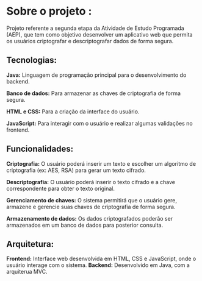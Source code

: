 
# Sobre o projeto : 
Projeto referente a segunda etapa da Atividade de Estudo Programada (AEP), que tem como objetivo desenvolver um aplicativo web que permita os usuários criptografar e descriptografar dados de forma segura.

## Tecnologias:

**Java:** Linguagem de programação principal para o desenvolvimento do backend.

**Banco de dados:** Para armazenar as chaves de criptografia de forma segura.

**HTML e CSS:** Para a criação da interface do usuário.

**JavaScript:** Para interagir com o usuário e realizar algumas validações no frontend.

## Funcionalidades:

**Criptografia:** O usuário poderá inserir um texto e escolher um algoritmo de criptografia (ex: AES, RSA) para gerar um texto cifrado.

**Descriptografia:** O usuário poderá inserir o texto cifrado e a chave correspondente para obter o texto original.

**Gerenciamento de chaves:** O sistema permitirá que o usuário gere, armazene e gerencie suas chaves de criptografia de forma segura.

**Armazenamento de dados:** Os dados criptografados poderão ser armazenados em um banco de dados para posterior consulta.

## Arquitetura:

**Frontend:** Interface web desenvolvida em HTML, CSS e JavaScript, onde o usuário interage com o sistema.
**Backend:** Desenvolvido em Java, com a arquiterua MVC.
